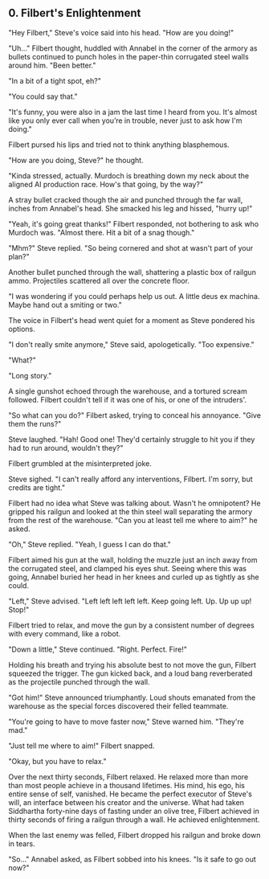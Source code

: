 ## 0. Filbert's Enlightenment

"Hey Filbert," Steve's voice said into his head. "How are you doing!"

"Uh..." Filbert thought, huddled with Annabel in the corner of the armory as bullets continued to punch holes in the paper-thin corrugated steel walls around him. "Been better."

"In a bit of a tight spot, eh?"

"You could say that."

"It's funny, you were also in a jam the last time I heard from you. It's almost like you only ever call when you’re in trouble, never just to ask how I'm doing."

Filbert pursed his lips and tried not to think anything blasphemous.

"How are you doing, Steve?" he thought.

"Kinda stressed, actually. Murdoch is breathing down my neck about the aligned AI production race. How's that going, by the way?"

A stray bullet cracked though the air and punched through the far wall, inches from Annabel's head. She smacked his leg and hissed, "hurry up!"

"Yeah, it's going great thanks!" Filbert responded, not bothering to ask who Murdoch was. "Almost there. Hit a bit of a snag though."

"Mhm?" Steve replied. "So being cornered and shot at wasn't part of your plan?"

Another bullet punched through the wall, shattering a plastic box of railgun ammo. Projectiles scattered all over the concrete floor.

"I was wondering if you could perhaps help us out. A little deus ex machina. Maybe hand out a smiting or two."

The voice in Filbert's head went quiet for a moment as Steve pondered his options.

"I don't really smite anymore," Steve said, apologetically. "Too expensive."

"What?"

"Long story."

A single gunshot echoed through the warehouse, and a tortured scream followed. Filbert couldn't tell if it was one of his, or one of the intruders'.

"So what can you do?" Filbert asked, trying to conceal his annoyance. "Give them the runs?"

Steve laughed. "Hah! Good one! They'd certainly struggle to hit you if they had to run around, wouldn't they?"

Filbert grumbled at the misinterpreted joke.

Steve sighed. "I can't really afford any interventions, Filbert. I'm sorry, but credits are tight."

Filbert had no idea what Steve was talking about. Wasn't he omnipotent? He gripped his railgun and looked at the thin steel wall separating the armory from the rest of the warehouse. "Can you at least tell me where to aim?" he asked.

"Oh," Steve replied. "Yeah, I guess I can do that."

Filbert aimed his gun at the wall, holding the muzzle just an inch away from the corrugated steel, and clamped his eyes shut. Seeing where this was going, Annabel buried her head in her knees and curled up as tightly as she could.

"Left," Steve advised. "Left left left left left. Keep going left. Up. Up up up! Stop!"

Filbert tried to relax, and move the gun by a consistent number of degrees with every command, like a robot.

"Down a little," Steve continued. "Right. Perfect. Fire!"

Holding his breath and trying his absolute best to not move the gun, Filbert squeezed the trigger. The gun kicked back, and a loud bang reverberated as the projectile punched through the wall.

"Got him!" Steve announced triumphantly. Loud shouts emanated from the warehouse as the special forces discovered their felled teammate.

"You're going to have to move faster now," Steve warned him. "They're mad."

"Just tell me where to aim!" Filbert snapped.

"Okay, but you have to relax."

Over the next thirty seconds, Filbert relaxed. He relaxed more than more than most people achieve in a thousand lifetimes. His mind, his ego, his entire sense of self, vanished. He became the perfect executor of Steve's will, an interface between his creator and the universe. What had taken Siddhartha forty-nine days of fasting under an olive tree, Filbert achieved in thirty seconds of firing a railgun through a wall. He achieved enlightenment.

When the last enemy was felled, Filbert dropped his railgun and broke down in tears.

"So..." Annabel asked, as Filbert sobbed into his knees. "Is it safe to go out now?"

